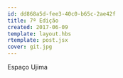 ```yaml
---
id: dd868a5d-fee3-40c0-b65c-2ae42f
title: 7ª Edição
created: 2017-06-09
template: layout.hbs
rtemplate: post.jsx
cover: git.jpg
---
```


Espaço Ujima